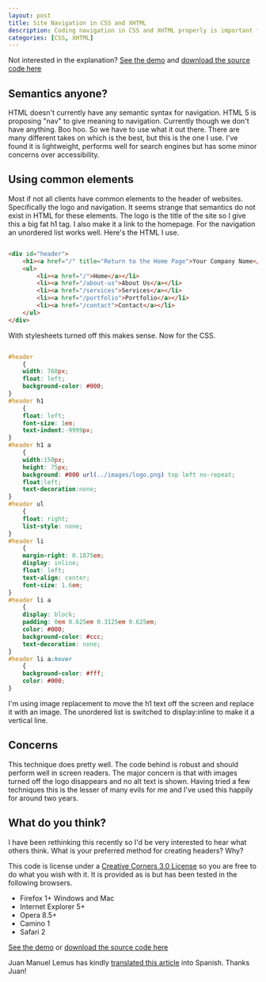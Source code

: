 ```yaml
--- 
layout: post
title: Site Navigation in CSS and XHTML
description: Coding navigation in CSS and XHTML properly is important for both search engines and accessibility. Here's my take on how to do it, although I would be very interested to hear what others think.
categories: [CSS, XHTML]
---
```

Not interested in the explanation? [See the demo][1] and [download the source code here][2]

## Semantics anyone?

HTML doesn't currently have any semantic syntax for navigation. HTML 5 is proposing "nav" to give meaning to navigation. Currently though we don't have anything. Boo hoo. So we have to use what it out there. There are many different takes on which is the best, but this is the one I use. I've found it is lightweight, performs well for search engines but has some minor concerns over accessibility.

## Using common elements

Most if not all clients have common elements to the header of websites. Specifically the logo and navigation. It seems strange that semantics do not exist in HTML for these elements. The logo is the title of the site so I give this a big fat h1 tag. I also make it a link to the homepage. For the navigation an unordered list works well. Here's the HTML I use. 

``` html 

<div id="header"> 
    <h1><a href="/" title="Return to the Home Page">Your Company Name</a></h1> 
    <ul> 
        <li><a href="/">Home</a></li> 
        <li><a href="/about-us">About Us</a></li> 
        <li><a href="/services">Services</a></li> 
        <li><a href="/portfolio">Portfolio</a></li> 
        <li><a href="/contact">Contact</a></li> 
    </ul> 
</div>
```

With stylesheets turned off this makes sense. Now for the CSS.  

``` css 

#header 
    { 
    width: 760px;  
    float: left; 
    background-color: #000; 
} 
#header h1 
    { 
    float: left; 
    font-size: 1em; 
    text-indent:-9999px; 
} 
#header h1 a 
    { 
    width:150px;  
    height: 75px; 
    background: #000 url(../images/logo.png) top left no-repeat; 
    float:left; 
    text-decoration:none; 
} 
#header ul 
    { 
    float: right; 
    list-style: none; 
} 
#header li  
    { 
    margin-right: 0.1875em; 
    display: inline; 
    float: left; 
    text-align: center; 
    font-size: 1.6em; 
} 
#header li a 
    { 
    display: block; 
    padding: 0em 0.625em 0.3125em 0.625em; 
    color: #000; 
    background-color: #ccc;     
    text-decoration: none; 
} 
#header li a:hover 
    { 
    background-color: #fff;     
    color: #000; 
}
```

I'm using image replacement to move the h1 text off the screen and replace it with an image. The unordered list is switched to display:inline to make it a vertical line.

## Concerns

This technique does pretty well. The code behind is robust and should perform well in screen readers. The major concern is that with images turned off the logo disappears and no alt text is shown. Having tried a few techniques this is the lesser of many evils for me and I've used this happily for around two years.

## What do you think?

I have been rethinking this recently so I'd be very interested to hear what others think. What is your preferred method for creating headers? Why?

This code is license under a [Creative Corners 3.0 License][9] so you are free to do what you wish with it. It is provided as is but has been tested in the following browsers.

*   Firefox 1+ Windows and Mac
*   Internet Explorer 5+
*   Opera 8.5+
*   Camino 1
*   Safari 2

[See the demo][1] or [download the source code here][2]

Juan Manuel Lemus has kindly [translated this article][10] into Spanish. Thanks Juan!

 [1]: http://www.shapeshed.com/examples/site-navigation-in-css-and-xhtml
 [2]: http://cdn.shapeshed.com/downloads/site_navigation_in_css_and_xhtml.zip
 [3]: / "Return to the Home Page"
 [4]: /
 [5]: /about-us
 [6]: /services
 [7]: /portfolio
 [8]: /contact
 [9]: http://creativecommons.org/licenses/by/3.0/
 [10]: http://dotpress.wordpress.com/2007/07/04/menu-de-navegacion-con-css-y-xhtml/
